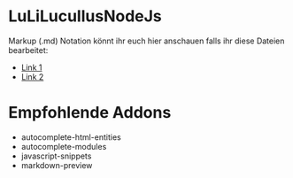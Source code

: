 # LuLiLucullusNodeJs

Markup (.md) Notation könnt ihr euch hier anschauen falls ihr diese Dateien bearbeitet:  
* [Link 1](https://www.rstudio.com/wp-content/uploads/2015/02/rmarkdown-cheatsheet.pdf)  
* [Link 2](https://github.com/adam-p/markdown-here/wiki/Markdown-Cheatsheet)


# Empfohlende Addons
* autocomplete-html-entities
* autocomplete-modules
* javascript-snippets
* markdown-preview
